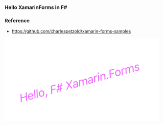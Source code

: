 ### Hello XamarinForms in F#

### Reference

- https://github.com/charlespetzold/xamarin-forms-samples


![](screen/hello-xamarin.png)
